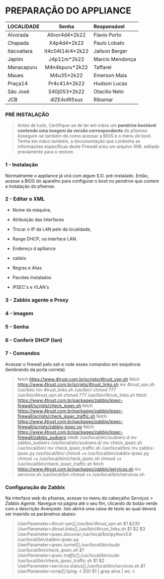 # PREPARA&Ccedil;&Atilde;O DO APPLIANCE

LOCALIDADE             | Senha            | Respons&aacute;vel
:----------------------|:----------------:|:----------
Alvorada               | Allvor4d4*2k22   | Flavio Porto
Chapada                | X4p4d4*2k22      | Paulo Lobato
Itacoatiara            | It4c04t14r4*2k22 | Jailson Berger
Japiim                 | J4p11m*2k22      | Marcio Mendon&ccedil;a
Manacapuru             | M4n4kpuru*2k22   | Taffarel
Maues                  | M4u35*2k22       | Emerson Maia
Pra&ccedil;a14         | Pr4c414*2k22     | Hudson Lucas
S&atilde;o Jos&eacute; | S40j053*2k22     | Otacilio Neto
JCB                    | dlZE4oIR5sus     | Ribamar

### PR&Eacute; INSTALA&Ccedil;&Atilde;O

> Antes de tudo, Certifique-se de ter em m&atilde;os um __pendrive boot&aacute;vel contendo uma imagem da versão correspondente__ do pfsense. Assegure-se tamb&eacute;m de como acessar a BIOS e o menu de boot. Tenha em m&atilde;os tamb&eacute;m, a documenta&ccedil;&atilde;o que contenha as informa&ccedil;&otilde;es específicas deste Firewall e/ou um arquivo XML editado previamente para o restore.

### 1 - Instala&ccedil;&atilde;o

Normalmente o appliance j&aacute; vir&aacute; com algum S.O. pr&eacute;-instalado. Ent&atilde;o, acesse a BIOS do aparelho para configurar o boot no pendrive que contem a instala&ccedil;&atilde;o do pfsense.

### 2 - Editar o XML 

* Nome da m&aacute;quina,  

* Atribui&ccedil;&atilde;o das Interfaces

* Trocar o IP da LAN pelo da localidade,

* Range DHCP, na interface LAN. 

* Endere&ccedil;o d aplliance 

* zabbix

* Regras e Alias

* Pacotes Instalados

* IPSEC's e VLAN's

### 3 - Zabbix agente e Proxy

### 4 - Imagem

### 5 - Senha

### 6 - Conferir DHCP (lan)

### 7 - Comandos 



Acessar o firewall pelo ssh e rode esses comandos em sequência (lembrando da porta correta).

> fetch https://www.4trust.com.br/scripts/4trust_vpn.sh
> fetch https://www.4trust.com.br/scripts/4trust_links.sh
> mv 4trust_vpn.sh /usr/bin/
> mv 4trust_links.sh /usr/bin/
> chmod 777 /usr/bin/4trust_vpn.sh
> chmod 777 /usr/bin/4trust_links.sh
> fetch https://www.4trust.com.br/packages/zabbix/ipsec-firewall/scripts/check_ipsec.sh
> fetch https://www.4trust.com.br/packages/zabbix/ipsec-firewall/scripts/check_ipsec_traffic.sh
> fetch https://www.4trust.com.br/packages/zabbix/ipsec-firewall/scripts/zabbix-ipsec.py
> fetch https://www.4trust.com.br/packages/zabbix/ipsec-firewall/zabbix_sudoers
> mkdir /usr/local/etc/sudoers.d
> mv zabbix_sudoers /usr/local/etc/sudoers.d/
> mv check_ipsec.sh /usr/local/bin/
> mv check_ipsec_traffic.sh /usr/local/bin/
> mv zabbix-ipsec.py /usr/local/bin/
> chmod +x /usr/local/bin/zabbix-ipsec.py
> chmod +x /usr/local/bin/check_ipsec.sh
> chmod +x /usr/local/bin/check_ipsec_traffic.sh
> fetch https://www.4trust.com.br/packages/zabbix/servicos.sh
> mv servicos.sh /usr/local/bin
> chmod +x /usr/local/bin/servicos.sh


### Configuração do Zabbix

Na interface web do pfsense, acesse no menu do cabeçalho _Servi&ccedil;os_ > _Zabbix Agente_. Navegue na p&aacute;gina at&eacute; o seu fim, clicando do bot&atilde;o verde com a descrição _Avan&ccedil;ado_. Isto abrirá uma caixa de texto ao qual deverá ser inserido os par&acirc;metros abaixo:

> UserParameter=4trust.vpn[*],/usr/bin/4trust_vpn.sh $1 $230
> UserParameter=4trust.links[*],/usr/bin/4trust_links.sh $1 $2 $3
> UserParameter=ipsec.discover,/usr/local/bin/python3.8 /usr/local/bin/zabbix-ipsec.py
> UserParameter=ipsec.tunnel[*],/usr/local/bin/sudo /usr/local/bin/check_ipsec.sh $1
> UserParameter=ipsec.traffic[*],/usr/local/bin/sudo /usr/local/bin/check_ipsec_traffic.sh $1 $2
> UserParameter=servicos.status[*],/usr/local/bin/servicos.sh $1
> UserParameter=icmp[*],fping -t 300 $1 | grep alive | wc -l


